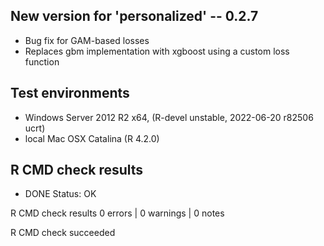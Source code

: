## New version for 'personalized' -- 0.2.7

* Bug fix for GAM-based losses
* Replaces gbm implementation with xgboost using a custom loss function

## Test environments

* Windows Server 2012 R2 x64, (R-devel unstable, 2022-06-20 r82506 ucrt)
* local Mac OSX Catalina (R 4.2.0)

## R CMD check results

* DONE
Status: OK



R CMD check results
0 errors | 0 warnings | 0 notes

R CMD check succeeded
